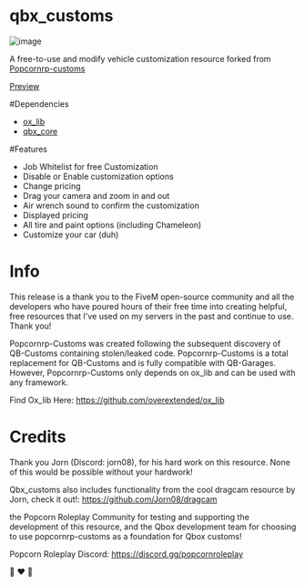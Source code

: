 # qbx_customs

![image](https://github.com/Popcorn-RP/qbx_customs/assets/85725579/43d91928-3e1d-4ef2-b73e-d1f47a831495)


A free-to-use and modify vehicle customization resource forked from [Popcornrp-customs](https://github.com/alberttheprince/popcornrp-customs)

[Preview](https://www.youtube.com/watch?v=8UcGmHJ3mUo)

#Dependencies

- [ox_lib](https://github.com/overextended/ox_lib)
- [qbx_core](https://github.com/Qbox-project/qbx_core)

#Features

- Job Whitelist for free Customization
- Disable or Enable customization options
- Change pricing
- Drag your camera and zoom in and out
- Air wrench sound to confirm the customization
- Displayed pricing
- All tire and paint options (including Chameleon)
- Customize your car (duh)

# Info

This release is a thank you to the FiveM open-source community and all the developers who have poured hours of their free time into creating helpful, free resources that I've used on my servers in the past and continue to use. Thank you!

Popcornrp-Customs was created following the subsequent discovery of QB-Customs containing stolen/leaked code. Popcornrp-Customs is a total replacement for QB-Customs and is fully compatible with QB-Garages. However, Popcornrp-Customs only depends on ox_lib and can be used with any framework.

Find Ox_lib Here: https://github.com/overextended/ox_lib

# Credits

Thank you Jorn (Discord: jorn08), for his hard work on this resource. None of this would be possible without your hardwork!

Qbx_customs also includes functionality from the cool dragcam resource by Jorn, check it out!:  https://github.com/Jorn08/dragcam

the Popcorn Roleplay Community for testing and supporting the development of this resource, and the Qbox development team for choosing to use popcornrp-customs as a foundation for Qbox customs!

Popcorn Roleplay Discord: https://discord.gg/popcornroleplay

🍿 ❤️ 🦆
